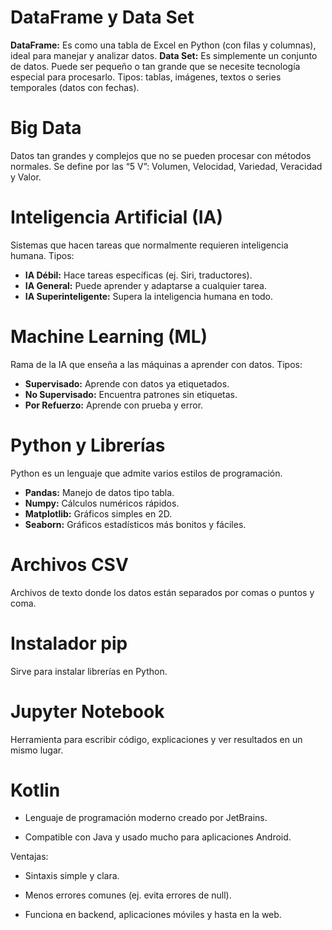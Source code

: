 # **DataFrame y Data Set**

**DataFrame:** Es como una tabla de Excel en Python (con filas y columnas), ideal para manejar y analizar datos.
**Data Set:** Es simplemente un conjunto de datos. Puede ser pequeño o tan grande que se necesite tecnología especial para procesarlo.
Tipos: tablas, imágenes, textos o series temporales (datos con fechas).

# **Big Data**

Datos tan grandes y complejos que no se pueden procesar con métodos normales.
Se define por las “5 V”: Volumen, Velocidad, Variedad, Veracidad y Valor.

# **Inteligencia Artificial (IA)**

Sistemas que hacen tareas que normalmente requieren inteligencia humana.
Tipos:

  * **IA Débil:** Hace tareas específicas (ej. Siri, traductores).
  * **IA General:** Puede aprender y adaptarse a cualquier tarea.
  * **IA Superinteligente:** Supera la inteligencia humana en todo.

# **Machine Learning (ML)**

Rama de la IA que enseña a las máquinas a aprender con datos.
Tipos:

  * **Supervisado:** Aprende con datos ya etiquetados.
  * **No Supervisado:** Encuentra patrones sin etiquetas.
  * **Por Refuerzo:** Aprende con prueba y error.

# **Python y Librerías**

Python es un lenguaje que admite varios estilos de programación.
* **Pandas:** Manejo de datos tipo tabla.
* **Numpy:** Cálculos numéricos rápidos.
* **Matplotlib:** Gráficos simples en 2D.
* **Seaborn:** Gráficos estadísticos más bonitos y fáciles.

# **Archivos CSV**

Archivos de texto donde los datos están separados por comas o puntos y coma.

# **Instalador pip**

Sirve para instalar librerías en Python.

# **Jupyter Notebook**

Herramienta para escribir código, explicaciones y ver resultados en un mismo lugar.

# **Kotlin**

* Lenguaje de programación moderno creado por JetBrains.

* Compatible con Java y usado mucho para aplicaciones Android.

Ventajas:

* Sintaxis simple y clara.

* Menos errores comunes (ej. evita errores de null).

* Funciona en backend, aplicaciones móviles y hasta en la web.
